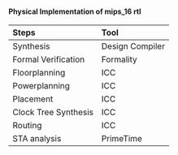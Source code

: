 #### Physical Implementation of mips_16 rtl

|Steps  |Tool   |
|:------|:------|
|Synthesis|Design Compiler|
|Formal Verification|Formality|
|Floorplanning|ICC|
|Powerplanning|ICC|
|Placement|ICC|
|Clock Tree Synthesis|ICC|
|Routing|ICC|
|STA analysis|PrimeTime|